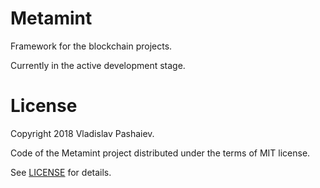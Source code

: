 # Metamint
Framework for the blockchain projects.

Currently in the active development stage.

# License
Copyright 2018 Vladislav Pashaiev.

Code of the Metamint project distributed under the terms of MIT license.

See [LICENSE](LICENSE) for details.